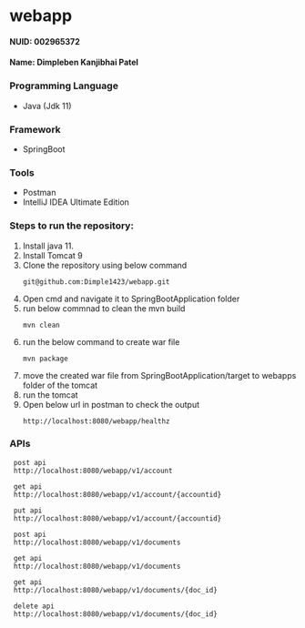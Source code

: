 # webapp
#### NUID: 002965372
#### Name: Dimpleben Kanjibhai Patel<br/>

### Programming Language
- Java (Jdk 11)

### Framework
- SpringBoot

### Tools
- Postman
- IntelliJ IDEA Ultimate Edition

### Steps to run the repository:
1. Install java 11.
2. Install Tomcat 9
3. Clone the repository using below command
     ```
     git@github.com:Dimple1423/webapp.git
     ```
4. Open cmd and navigate it to SpringBootApplication folder
5. run below commnad to clean the mvn build
     ```
     mvn clean
     ```
6. run the below command to create war file
     ```
     mvn package
     ```
7. move the created war file from SpringBootApplication/target to webapps folder of the tomcat
8. run the tomcat
9. Open below url in postman to check the output
   ```
   http://localhost:8080/webapp/healthz
   ```



### APIs

     post api
     http://localhost:8080/webapp/v1/account

     get api
     http://localhost:8080/webapp/v1/account/{accountid}

     put api
     http://localhost:8080/webapp/v1/account/{accountid}

     post api
     http://localhost:8080/webapp/v1/documents

     get api
     http://localhost:8080/webapp/v1/documents

     get api
     http://localhost:8080/webapp/v1/documents/{doc_id}

     delete api
     http://localhost:8080/webapp/v1/documents/{doc_id}